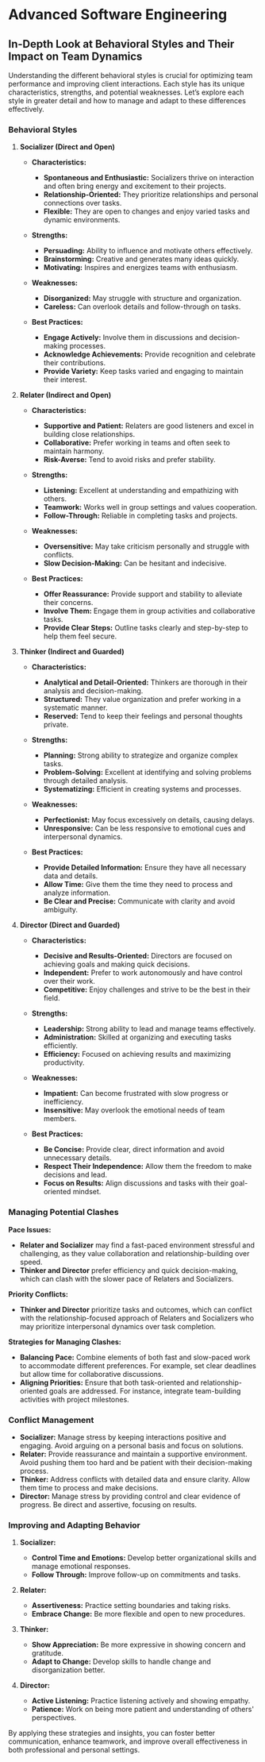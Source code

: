 # Advanced Software Engineering

## In-Depth Look at Behavioral Styles and Their Impact on Team Dynamics

Understanding the different behavioral styles is crucial for optimizing team performance and improving client interactions. Each style has its unique characteristics, strengths, and potential weaknesses. Let’s explore each style in greater detail and how to manage and adapt to these differences effectively.

### Behavioral Styles

1. **Socializer (Direct and Open)**

   - **Characteristics:**
     - **Spontaneous and Enthusiastic:** Socializers thrive on interaction and often bring energy and excitement to their projects.
     - **Relationship-Oriented:** They prioritize relationships and personal connections over tasks.
     - **Flexible:** They are open to changes and enjoy varied tasks and dynamic environments.

   - **Strengths:**
     - **Persuading:** Ability to influence and motivate others effectively.
     - **Brainstorming:** Creative and generates many ideas quickly.
     - **Motivating:** Inspires and energizes teams with enthusiasm.

   - **Weaknesses:**
     - **Disorganized:** May struggle with structure and organization.
     - **Careless:** Can overlook details and follow-through on tasks.

   - **Best Practices:**
     - **Engage Actively:** Involve them in discussions and decision-making processes.
     - **Acknowledge Achievements:** Provide recognition and celebrate their contributions.
     - **Provide Variety:** Keep tasks varied and engaging to maintain their interest.

2. **Relater (Indirect and Open)**

   - **Characteristics:**
     - **Supportive and Patient:** Relaters are good listeners and excel in building close relationships.
     - **Collaborative:** Prefer working in teams and often seek to maintain harmony.
     - **Risk-Averse:** Tend to avoid risks and prefer stability.

   - **Strengths:**
     - **Listening:** Excellent at understanding and empathizing with others.
     - **Teamwork:** Works well in group settings and values cooperation.
     - **Follow-Through:** Reliable in completing tasks and projects.

   - **Weaknesses:**
     - **Oversensitive:** May take criticism personally and struggle with conflicts.
     - **Slow Decision-Making:** Can be hesitant and indecisive.

   - **Best Practices:**
     - **Offer Reassurance:** Provide support and stability to alleviate their concerns.
     - **Involve Them:** Engage them in group activities and collaborative tasks.
     - **Provide Clear Steps:** Outline tasks clearly and step-by-step to help them feel secure.

3. **Thinker (Indirect and Guarded)**

   - **Characteristics:**
     - **Analytical and Detail-Oriented:** Thinkers are thorough in their analysis and decision-making.
     - **Structured:** They value organization and prefer working in a systematic manner.
     - **Reserved:** Tend to keep their feelings and personal thoughts private.

   - **Strengths:**
     - **Planning:** Strong ability to strategize and organize complex tasks.
     - **Problem-Solving:** Excellent at identifying and solving problems through detailed analysis.
     - **Systematizing:** Efficient in creating systems and processes.

   - **Weaknesses:**
     - **Perfectionist:** May focus excessively on details, causing delays.
     - **Unresponsive:** Can be less responsive to emotional cues and interpersonal dynamics.

   - **Best Practices:**
     - **Provide Detailed Information:** Ensure they have all necessary data and details.
     - **Allow Time:** Give them the time they need to process and analyze information.
     - **Be Clear and Precise:** Communicate with clarity and avoid ambiguity.

4. **Director (Direct and Guarded)**

   - **Characteristics:**
     - **Decisive and Results-Oriented:** Directors are focused on achieving goals and making quick decisions.
     - **Independent:** Prefer to work autonomously and have control over their work.
     - **Competitive:** Enjoy challenges and strive to be the best in their field.

   - **Strengths:**
     - **Leadership:** Strong ability to lead and manage teams effectively.
     - **Administration:** Skilled at organizing and executing tasks efficiently.
     - **Efficiency:** Focused on achieving results and maximizing productivity.

   - **Weaknesses:**
     - **Impatient:** Can become frustrated with slow progress or inefficiency.
     - **Insensitive:** May overlook the emotional needs of team members.

   - **Best Practices:**
     - **Be Concise:** Provide clear, direct information and avoid unnecessary details.
     - **Respect Their Independence:** Allow them the freedom to make decisions and lead.
     - **Focus on Results:** Align discussions and tasks with their goal-oriented mindset.

### Managing Potential Clashes

**Pace Issues:**

- **Relater and Socializer** may find a fast-paced environment stressful and challenging, as they value collaboration and relationship-building over speed.
- **Thinker and Director** prefer efficiency and quick decision-making, which can clash with the slower pace of Relaters and Socializers.

**Priority Conflicts:**

- **Thinker and Director** prioritize tasks and outcomes, which can conflict with the relationship-focused approach of Relaters and Socializers who may prioritize interpersonal dynamics over task completion.

**Strategies for Managing Clashes:**

- **Balancing Pace:** Combine elements of both fast and slow-paced work to accommodate different preferences. For example, set clear deadlines but allow time for collaborative discussions.
- **Aligning Priorities:** Ensure that both task-oriented and relationship-oriented goals are addressed. For instance, integrate team-building activities with project milestones.

### Conflict Management

- **Socializer:** Manage stress by keeping interactions positive and engaging. Avoid arguing on a personal basis and focus on solutions.
- **Relater:** Provide reassurance and maintain a supportive environment. Avoid pushing them too hard and be patient with their decision-making process.
- **Thinker:** Address conflicts with detailed data and ensure clarity. Allow them time to process and make decisions.
- **Director:** Manage stress by providing control and clear evidence of progress. Be direct and assertive, focusing on results.

### Improving and Adapting Behavior

1. **Socializer:**
   - **Control Time and Emotions:** Develop better organizational skills and manage emotional responses.
   - **Follow Through:** Improve follow-up on commitments and tasks.

2. **Relater:**
   - **Assertiveness:** Practice setting boundaries and taking risks.
   - **Embrace Change:** Be more flexible and open to new procedures.

3. **Thinker:**
   - **Show Appreciation:** Be more expressive in showing concern and gratitude.
   - **Adapt to Change:** Develop skills to handle change and disorganization better.

4. **Director:**
   - **Active Listening:** Practice listening actively and showing empathy.
   - **Patience:** Work on being more patient and understanding of others' perspectives.

By applying these strategies and insights, you can foster better communication, enhance teamwork, and improve overall effectiveness in both professional and personal settings.
